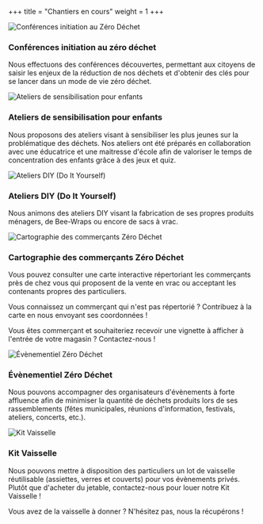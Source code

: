 +++
title = "Chantiers en cours"
weight = 1
+++
<div id="chantiers">
  <div class="row">
    <article class="col">
      <div class="chantier-meta">
        <div class="chantier-thumbnail">
          <img src="/chantiers/conferences.jpg" alt="Conférences initiation au Zéro Déchet">
        </div>
        <h3 class="mt-2">Conférences initiation au zéro déchet</h3>
      </div>
      <div class="chantier-content">
        <p>Nous effectuons des conférences découvertes, permettant aux citoyens de saisir les enjeux de la réduction de nos déchets et d'obtenir des clés pour se lancer dans un mode de vie zéro déchet.</p>
      </div>
    </article>
    <article class="col">
      <div class="chantier-meta">
        <div class="chantier-thumbnail">
          <img src="/chantiers/ateliers.jpg" alt="Ateliers de sensibilisation pour enfants">
        </div>
        <h3 class="mt-2">Ateliers de sensibilisation pour enfants</h3>
      </div>
      <div class="chantier-content">
        <p>Nous proposons des ateliers visant à sensibiliser les plus jeunes sur la problématique des déchets. Nos ateliers ont été préparés en collaboration avec une éducatrice et une maitresse d'école afin de valoriser le temps de concentration des enfants grâce à des jeux et quiz.</p>
      </div>
    </article>
  </div>
  <div class="row">
    <article class="col">
      <div class="chantier-meta">
        <div class="chantier-thumbnail">
          <img src="/chantiers/diy.jpg" alt="Ateliers DIY (Do It Yourself)">
        </div>
        <h3 class="mt-2">Ateliers DIY (Do It Yourself)</h3>
      </div>
      <div class="chantier-content">
        <p>Nous animons des ateliers DIY visant la fabrication de ses propres produits ménagers, de Bee-Wraps ou encore de sacs à vrac.</p>
      </div>
    </article>
    <article class="col">
      <div class="chantier-meta">
        <div class="chantier-thumbnail">
          <img src="/chantiers/commercants.jpg" alt="Cartographie des commerçants Zéro Déchet">
        </div>
        <h3 class="mt-2">Cartographie des commerçants Zéro Déchet</h3>
      </div>
      <div class="chantier-content">
        <p>Vous pouvez consulter une carte interactive répertoriant les commerçants près de chez vous qui proposent de la vente en vrac ou acceptant les contenants propres des particuliers.</p>
        <p>Vous connaissez un commerçant qui n'est pas répertorié ? Contribuez à la carte en nous envoyant ses coordonnées !</p>
        <p>Vous êtes commerçant et souhaiteriez recevoir une vignette à afficher à l'entrée de votre magasin ? Contactez-nous !</p>
      </div>
    </article>
  </div>
  <div class="row">
    <article class="col">
      <div class="chantier-meta">
        <div class="chantier-thumbnail">
          <img src="/chantiers/evenementiel.jpg" alt="Évènementiel Zéro Déchet">
        </div>
        <h3 class="mt-2">Évènementiel Zéro Déchet</h3>
      </div>
      <div class="chantier-content">
        <p>Nous pouvons accompagner des organisateurs d'évènements à forte affluence afin de minimiser la quantité de déchets produits lors de ses rassemblements (fêtes municipales, réunions d'information, festivals, ateliers, concerts, etc.).</p>
      </div>
    </article>
    <article class="col">
      <div class="chantier-meta">
        <div class="chantier-thumbnail">
          <img src="/chantiers/vaisselle.jpg" alt="Kit Vaisselle">
        </div>
        <h3 class="mt-2">Kit Vaisselle</h3>
      </div>
      <div class="chantier-content">
        <p>Nous pouvons mettre à disposition des particuliers un lot de vaisselle réutilisable (assiettes, verres et couverts) pour vos évènements privés. Plutôt que d'acheter du jetable, contactez-nous pour louer notre Kit Vaisselle !</p>
        <p>Vous avez de la vaisselle à donner ? N'hésitez pas, nous la récupérons !</p>
      </div>
    </article>
  </div>
</div>
